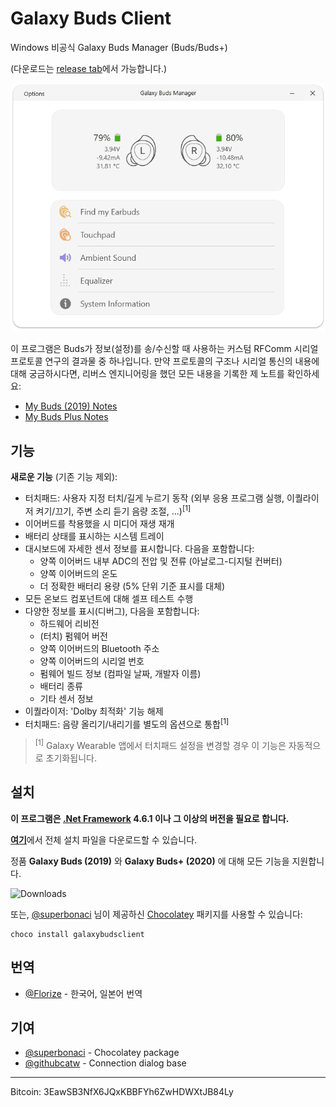 # Galaxy Buds Client
Windows 비공식 Galaxy Buds Manager (Buds/Buds+)

(다운로드는 [release tab](https://github.com/thepbone/galaxybudsclient/releases)에서 가능합니다.)

<p align="center">
  <img src="screenshots/screencap.gif">
</p>

이 프로그램은 Buds가 정보(설정)를 송/수신할 때 사용하는 커스텀 RFComm 시리얼 프로토콜 연구의 결과물 중 하나입니다. 만약 프로토콜의 구조나 시리얼 통신의 내용에 대해 궁금하시다면, 리버스 엔지니어링을 했던 모든 내용을 기록한 제 노트를 확인하세요:

* [My Buds (2019) Notes](GalaxyBudsRFCommProtocol.md)
* [My Buds Plus Notes](Galaxy%20Buds%20Plus%20RFComm%20Protocol%20Notes.md)

## 기능

**새로운 기능** (기존 기능 제외):

* 터치패드: 사용자 지정 터치/길게 누르기 동작 (외부 응용 프로그램 실행, 이퀄라이저 켜기/끄기, 주변 소리 듣기 음량 조절, ...)<sup>[1]</sup>
* 이어버드를 착용했을 시 미디어 재생 재개
* 배터리 상태를 표시하는 시스템 트레이
* 대시보드에 자세한 센서 정보를 표시합니다. 다음을 포함합니다:
  * 양쪽 이어버드 내부 ADC의 전압 및 전류 (아날로그-디지털 컨버터)
  * 양쪽 이어버드의 온도
  * 더 정확한 배터리 용량 (5% 단위 기준 표시를 대체)
* 모든 온보드 컴포넌트에 대해 셀프 테스트 수행
* 다양한 정보를 표시(디버그), 다음을 포함합니다:
  * 하드웨어 리비전
  * (터치) 펌웨어 버전
  * 양쪽 이어버드의 Bluetooth 주소
  * 양쪽 이어버드의 시리얼 번호
  * 펌웨어 빌드 정보 (컴파일 날짜, 개발자 이름)
  * 배터리 종류
  * 기타 센서 정보
* 이퀄라이저: 'Dolby 최적화' 기능 해제
* 터치패드: 음량 올리기/내리기를 별도의 옵션으로 통합<sup>[1]</sup>

> <sup>[1]</sup> Galaxy Wearable 앱에서 터치패드 설정을 변경할 경우 이 기능은 자동적으로 초기화됩니다.
## 설치

**이 프로그램은 [.Net Framework](https://dotnet.microsoft.com/download/dotnet-framework/net461) 4.6.1 이나 그 이상의 버전을 필요로 합니다.**

[**여기**](https://github.com/ThePBone/GalaxyBudsClient/releases)에서 전체 설치 파일을 다운로드할 수 있습니다.

정품 **Galaxy Buds (2019)** 와 **Galaxy Buds+ (2020)** 에 대해 모든 기능을 지원합니다.

![Downloads](https://img.shields.io/github/downloads/ThePBone/GalaxyBudsClient/total)

또는, [@superbonaci](https://github.com/superbonaci) 님이 제공하신 [Chocolatey](https://chocolatey.org/courses/getting-started/what-is-chocolatey) 패키지를 사용할 수 있습니다:

```
choco install galaxybudsclient
```

## 번역

* [@Florize](https://github.com/Florize) - 한국어, 일본어 번역

## 기여

* [@superbonaci](https://github.com/superbonaci) - Chocolatey package
* [@githubcatw](https://github.com/githubcatw) - Connection dialog base



___

Bitcoin: 3EawSB3NfX6JQxKBBFYh6ZwHDWXtJB84Ly
